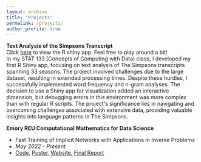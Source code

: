 ```yaml
---
layout: archive
title: "Projects"
permalink: /projects/
author_profile: true
---
```


**Text Analysis of the Simpsons Transcript**  
Click [here](https://lisazhao.shinyapps.io/simpson_text_analysis/) to view the R shiny app. Feel free to play around a bit!  
In my STAT 133 (Concepts of Computing with Data) class, I developed my first R Shiny app, focusing on text analysis of The Simpsons transcripts spanning 33 seasons. The project involved challenges due to the large dataset, resulting in extended processing times. Despite these hurdles, I successfully implemented word frequency and n-gram analyses. The decision to use a Shiny app for visualization added an interactive dimension, but debugging errors in this environment was more complex than with regular R scripts. The project's significance lies in navigating and overcoming challenges associated with extensive data, providing valuable insights into language patterns in The Simpsons.  

**Emory REU Computational Mathematics for Data Science**
  * Fast Training of Implicit Networks with Applications in Inverse Problems  
  * *May 2022 - Present*
  * [Code](https://github.com/lliu58b/Jacobian-free-Backprop-Implicit-Networks), [Poster](../files/REURET_Poster_Team_JFB.pdf), [Website](http://www.math.emory.edu/site/cmds-reuret/projects/2022-implicit/), [Final Report](../files/Manuscript_JFB.pdf)
